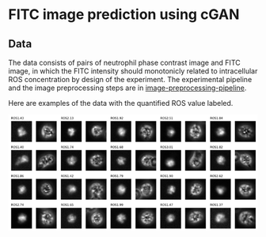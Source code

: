 # FITC image prediction using cGAN

## Data 
The data consists of pairs of neutrophil phase contrast image and FITC image, in which the FITC intensity should monotonicly related to intracellular ROS concentration by design of the experiment. The experimental pipeline and the image preprocessing steps are in  [image-preprocessing-pipeline](https://github.com/weiliao97/image-preprocessing-pipeline). 

Here are examples of the data with the quantified ROS value labeled.

![phase_fitc](/images/phase_fitc.png "phase_fitc")
